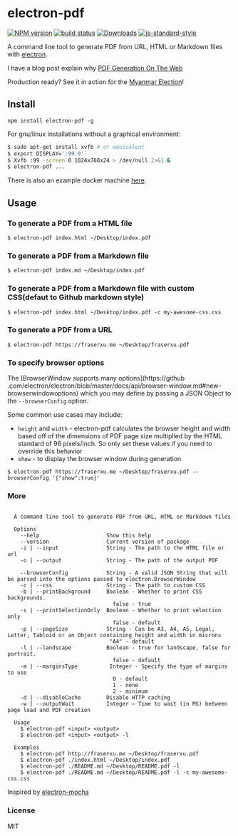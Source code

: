 electron-pdf
============

[![NPM version][npm-image]][npm-url]
[![build status][travis-image]][travis-url]
[![Downloads][downloads-image]][downloads-url]
[![js-standard-style][standard-image]][standard-url]

A command line tool to generate PDF from URL, HTML or Markdown files with [electron](http://electron.atom.io/).

I have a blog post explain why [PDF Generation On The Web](https://fraserxu.me/2015/08/20/pdf-generation-on-the-web/)

Production ready? See it in action for the [Myanmar Election](https://wiredcraft.com/blog/high-security-electron-js-application/)!

Install
-------

```
npm install electron-pdf -g
```

For gnu/linux installations without a graphical environment:

```bash
$ sudo apt-get install xvfb # or equivalent
$ export DISPLAY=':99.0'
$ Xvfb :99 -screen 0 1024x768x24 > /dev/null 2>&1 &
$ electron-pdf ...
```

There is also an example docker machine [here](https://github.com/fraserxu/docker-tape-run).

Usage
-----

### To generate a PDF from a HTML file

```
$ electron-pdf index.html ~/Desktop/index.pdf
```

### To generate a PDF from a Markdown file

```
$ electron-pdf index.md ~/Desktop/index.pdf
```

### To generate a PDF from a Markdown file with custom CSS(defaut to Github markdown style)

```
$ electron-pdf index.html ~/Desktop/index.pdf -c my-awesome-css.css
```

### To generate a PDF from a URL

```
$ electron-pdf https://fraserxu.me ~/Desktop/fraserxu.pdf
```

### To specify browser options

The [BrowserWindow supports many options](https://github
.com/electron/electron/blob/master/docs/api/browser-window.md#new-browserwindowoptions) which you
 may define by passing a JSON Object to the `--browserConfig` option.
 
Some common use cases may include:

* `height` and `width` - electron-pdf calculates the browser height and width based off of the 
dimensions of PDF page size multiplied by the HTML standard of 96 pixels/inch.  So only set these
 values if you need to override this behavior
* `show` - to display the browser window during generation

```
$ electron-pdf https://fraserxu.me ~/Desktop/fraserxu.pdf --browserConfig '{"show":true}'
```

### More

```

  A command line tool to generate PDF from URL, HTML or Markdown files

  Options
    --help                     Show this help
    --version                  Current version of package
    -i | --input               String - The path to the HTML file or url
    -o | --output              String - The path of the output PDF
    
    --browserConfig            String - A valid JSON String that will be parsed into the options passed to electron.BrowserWindow
    -c | --css                 String - The path to custom CSS
    -b | --printBackground     Boolean - Whether to print CSS backgrounds.
                                 false - true
    -s | --printSelectionOnly  Boolean - Whether to print selection only
                                 false - default
    -p | --pageSize            String - Can be A3, A4, A5, Legal, Letter, Tabloid or an Object containing height and width in microns
                                "A4" - default
    -l | --landscape           Boolean - true for landscape, false for portrait.
                                 false - default
    -m | --marginsType          Integer - Specify the type of margins to use
                                 0 - default
                                 1 - none
                                 2 - minimum
    -d | --disableCache        Disable HTTP caching
    -w | --outputWait          Integer – Time to wait (in MS) between page load and PDF creation

  Usage
    $ electron-pdf <input> <output>
    $ electron-pdf <input> <output> -l

  Examples
    $ electron-pdf http://fraserxu.me ~/Desktop/fraserxu.pdf
    $ electron-pdf ./index.html ~/Desktop/index.pdf
    $ electron-pdf ./README.md ~/Desktop/README.pdf -l
    $ electron-pdf ./README.md ~/Desktop/README.pdf -l -c my-awesome-css.css

```

Inspired by [electron-mocha](https://github.com/jprichardson/electron-mocha)

### License

MIT

[npm-image]: https://img.shields.io/npm/v/electron-pdf.svg?style=flat-square
[npm-url]: https://npmjs.org/package/electron-pdf
[travis-image]: https://img.shields.io/travis/fraserxu/electron-pdf/master.svg?style=flat-square
[travis-url]: https://travis-ci.org/fraserxu/electron-pdf
[downloads-image]: http://img.shields.io/npm/dm/electron-pdf.svg?style=flat-square
[downloads-url]: https://npmjs.org/package/electron-pdf
[standard-image]: https://img.shields.io/badge/code%20style-standard-brightgreen.svg?style=flat-square
[standard-url]: https://github.com/feross/standard
